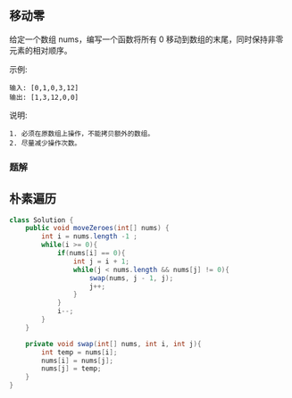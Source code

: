
## 移动零

给定一个数组 nums，编写一个函数将所有 0 移动到数组的末尾，同时保持非零元素的相对顺序。

示例:

    输入: [0,1,0,3,12]
    输出: [1,3,12,0,0]
说明:

    1. 必须在原数组上操作，不能拷贝额外的数组。
    2. 尽量减少操作次数。



### 题解

## 朴素遍历
```java
class Solution {
    public void moveZeroes(int[] nums) {
        int i = nums.length -1 ;
        while(i >= 0){
            if(nums[i] == 0){
                int j = i + 1;
                while(j < nums.length && nums[j] != 0){
                    swap(nums, j - 1, j);
                    j++;
                }
            }
            i--;
        }
    }

    private void swap(int[] nums, int i, int j){
        int temp = nums[i];
        nums[i] = nums[j];
        nums[j] = temp;
    }
}
```
